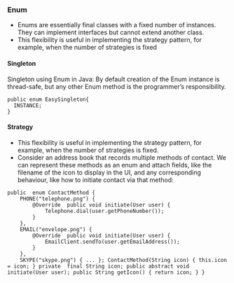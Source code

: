 ### Enum
- Enums are essentially final classes with a fixed number of instances. They can implement interfaces but cannot extend another class.
- This flexibility is useful in implementing the strategy pattern, for example, when the number of strategies is fixed
#### Singleton
Singleton using Enum in Java: By default creation of the Enum instance is thread-safe, but any other Enum method is the programmer’s responsibility.
```
public enum EasySingleton{
  INSTANCE;
}
```
#### Strategy 
- This flexibility is useful in implementing the strategy pattern, for example, when the number of strategies is fixed. 
- Consider an address book that records multiple methods of contact. We can represent these methods as an enum and attach fields, like the filename of the icon to display in the UI, and any corresponding behaviour, like how to initiate contact via that method:
```
public  enum ContactMethod { 
	PHONE("telephone.png") { 
		@Override  public void initiate(User user) { 
			Telephone.dial(user.getPhoneNumber()); 
		} 
	}, 
	EMAIL("envelope.png") { 
		@Override  public void initiate(User user) { 
			EmailClient.sendTo(user.getEmailAddress()); 
		} 
	}, 
	SKYPE("skype.png") { ... }; ContactMethod(String icon) { this.icon = icon; } private  final String icon; public abstract void initiate(User user); public String getIcon() { return icon; } }
```
<!--stackedit_data:
eyJoaXN0b3J5IjpbLTEwNDA4Mzc5OTRdfQ==
-->